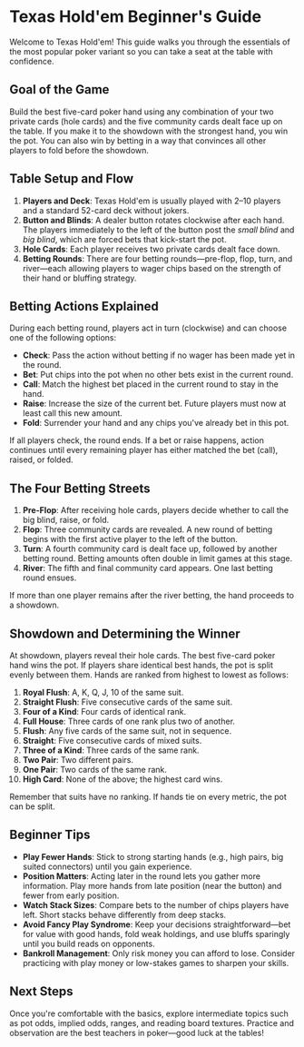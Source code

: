 # Texas Hold'em Beginner's Guide

Welcome to Texas Hold'em! This guide walks you through the essentials of the
most popular poker variant so you can take a seat at the table with
confidence.

## Goal of the Game

Build the best five-card poker hand using any combination of your two private
cards (hole cards) and the five community cards dealt face up on the table. If
you make it to the showdown with the strongest hand, you win the pot. You can
also win by betting in a way that convinces all other players to fold before
the showdown.

## Table Setup and Flow

1. **Players and Deck**: Texas Hold'em is usually played with 2–10 players and a
   standard 52-card deck without jokers.
2. **Button and Blinds**: A dealer button rotates clockwise after each hand.
   The players immediately to the left of the button post the *small blind* and
   *big blind*, which are forced bets that kick-start the pot.
3. **Hole Cards**: Each player receives two private cards dealt face down.
4. **Betting Rounds**: There are four betting rounds—pre-flop, flop, turn, and
   river—each allowing players to wager chips based on the strength of their
   hand or bluffing strategy.

## Betting Actions Explained

During each betting round, players act in turn (clockwise) and can choose one of
the following options:

- **Check**: Pass the action without betting if no wager has been made yet in
  the round.
- **Bet**: Put chips into the pot when no other bets exist in the current
  round.
- **Call**: Match the highest bet placed in the current round to stay in the
  hand.
- **Raise**: Increase the size of the current bet. Future players must now at
  least call this new amount.
- **Fold**: Surrender your hand and any chips you've already bet in this pot.

If all players check, the round ends. If a bet or raise happens, action
continues until every remaining player has either matched the bet (call),
raised, or folded.

## The Four Betting Streets

1. **Pre-Flop**: After receiving hole cards, players decide whether to call the
   big blind, raise, or fold.
2. **Flop**: Three community cards are revealed. A new round of betting begins
   with the first active player to the left of the button.
3. **Turn**: A fourth community card is dealt face up, followed by another
   betting round. Betting amounts often double in limit games at this stage.
4. **River**: The fifth and final community card appears. One last betting
   round ensues.

If more than one player remains after the river betting, the hand proceeds to a
showdown.

## Showdown and Determining the Winner

At showdown, players reveal their hole cards. The best five-card poker hand wins
the pot. If players share identical best hands, the pot is split evenly between
them. Hands are ranked from highest to lowest as follows:

1. **Royal Flush**: A, K, Q, J, 10 of the same suit.
2. **Straight Flush**: Five consecutive cards of the same suit.
3. **Four of a Kind**: Four cards of identical rank.
4. **Full House**: Three cards of one rank plus two of another.
5. **Flush**: Any five cards of the same suit, not in sequence.
6. **Straight**: Five consecutive cards of mixed suits.
7. **Three of a Kind**: Three cards of the same rank.
8. **Two Pair**: Two different pairs.
9. **One Pair**: Two cards of the same rank.
10. **High Card**: None of the above; the highest card wins.

Remember that suits have no ranking. If hands tie on every metric, the pot can
be split.

## Beginner Tips

- **Play Fewer Hands**: Stick to strong starting hands (e.g., high pairs, big
  suited connectors) until you gain experience.
- **Position Matters**: Acting later in the round lets you gather more
  information. Play more hands from late position (near the button) and fewer
  from early position.
- **Watch Stack Sizes**: Compare bets to the number of chips players have left.
  Short stacks behave differently from deep stacks.
- **Avoid Fancy Play Syndrome**: Keep your decisions straightforward—bet for
  value with good hands, fold weak holdings, and use bluffs sparingly until you
  build reads on opponents.
- **Bankroll Management**: Only risk money you can afford to lose. Consider
  practicing with play money or low-stakes games to sharpen your skills.

## Next Steps

Once you're comfortable with the basics, explore intermediate topics such as
pot odds, implied odds, ranges, and reading board textures. Practice and
observation are the best teachers in poker—good luck at the tables!
